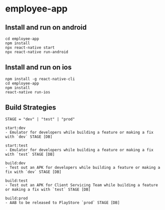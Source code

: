 # employee-app

## Install and run on android
```
cd employee-app
npm install
npx react-native start
npx react-native run-android
```


## Install and run on ios
```
npm install -g react-native-cli
cd employee-app
npm install
react-native run-ios
```


## Build Strategies
` STAGE = "dev" | "test" | "prod" `

```
start:dev
- Emulator for developers while building a feature or making a fix with `dev` STAGE [DB]

start:test
- Emulator for developers while building a feature or making a fix with `test` STAGE [DB]

build:dev
- Test out an APK for developers while building a feature or making a fix with `dev` STAGE [DB]

build:test
- Test out an APK for Client Servicing Team while building a feature or making a fix with `test` STAGE [DB]

build:prod
- AAB to be released to PlayStore `prod` STAGE [DB]
```
